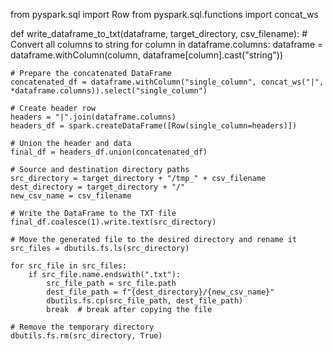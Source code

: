 from pyspark.sql import Row
from pyspark.sql.functions import concat_ws

def write_dataframe_to_txt(dataframe, target_directory, csv_filename):
    # Convert all columns to string
    for column in dataframe.columns:
        dataframe = dataframe.withColumn(column, dataframe[column].cast("string"))
        
    # Prepare the concatenated DataFrame
    concatenated_df = dataframe.withColumn("single_column", concat_ws("|", *dataframe.columns)).select("single_column")
    
    # Create header row
    headers = "|".join(dataframe.columns)
    headers_df = spark.createDataFrame([Row(single_column=headers)])
    
    # Union the header and data
    final_df = headers_df.union(concatenated_df)
    
    # Source and destination directory paths
    src_directory = target_directory + "/tmp_" + csv_filename
    dest_directory = target_directory + "/"
    new_csv_name = csv_filename
    
    # Write the DataFrame to the TXT file
    final_df.coalesce(1).write.text(src_directory)
    
    # Move the generated file to the desired directory and rename it
    src_files = dbutils.fs.ls(src_directory)
    
    for src_file in src_files: 
        if src_file.name.endswith(".txt"): 
            src_file_path = src_file.path 
            dest_file_path = f"{dest_directory}/{new_csv_name}"
            dbutils.fs.cp(src_file_path, dest_file_path)
            break  # break after copying the file
    
    # Remove the temporary directory
    dbutils.fs.rm(src_directory, True)
